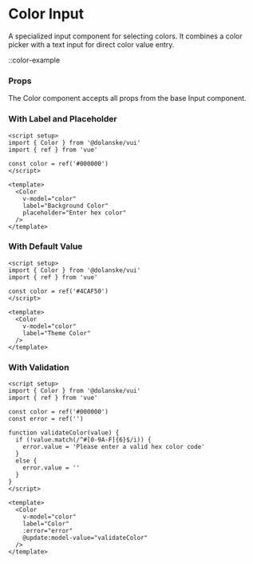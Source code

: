 # Color Input

A specialized input component for selecting colors. It combines a color picker with a text input for direct color value entry.

::color-example

### Props

The Color component accepts all props from the base Input component.

### With Label and Placeholder

```vue
<script setup>
import { Color } from '@dolanske/vui'
import { ref } from 'vue'

const color = ref('#000000')
</script>

<template>
  <Color
    v-model="color"
    label="Background Color"
    placeholder="Enter hex color"
  />
</template>
```

### With Default Value

```vue
<script setup>
import { Color } from '@dolanske/vui'
import { ref } from 'vue'

const color = ref('#4CAF50')
</script>

<template>
  <Color
    v-model="color"
    label="Theme Color"
  />
</template>
```

### With Validation

```vue
<script setup>
import { Color } from '@dolanske/vui'
import { ref } from 'vue'

const color = ref('#000000')
const error = ref('')

function validateColor(value) {
  if (!value.match(/^#[0-9A-F]{6}$/i)) {
    error.value = 'Please enter a valid hex color code'
  }
  else {
    error.value = ''
  }
}
</script>

<template>
  <Color
    v-model="color"
    label="Color"
    :error="error"
    @update:model-value="validateColor"
  />
</template>
```
